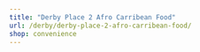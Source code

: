 ```yaml
---
title: "Derby Place 2 Afro Carribean Food"
url: /derby/derby-place-2-afro-carribean-food/
shop: convenience
---
```

